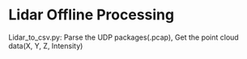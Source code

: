 # Lidar Offline Processing

Lidar_to_csv.py: Parse the UDP packages(.pcap), Get the point cloud data(X, Y, Z, Intensity)

